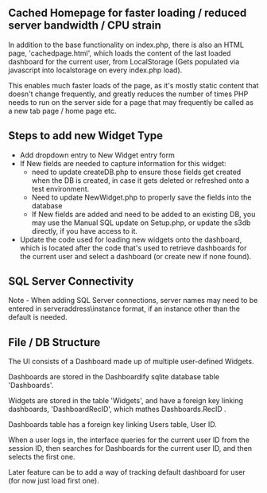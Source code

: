 
## Cached Homepage for faster loading / reduced server bandwidth / CPU strain
In addition to the base functionality on index.php, there is also an HTML page, 'cachedpage.html', which loads the content of the last loaded dashboard for the current user, from LocalStorage (Gets populated via javascript into localstorage on every index.php load). 

This enables much faster loads of the page, as it's mostly static content that doesn't change frequently, and greatly reduces the number of times PHP needs to run on the server side for a page that may frequently be called as a new tab page / home page etc. 

## Steps to add new Widget Type

* Add dropdown entry to New Widget entry form
* If New fields are needed to capture information for this widget:
    * need to update createDB.php to ensure those fields get created when the DB is created, in case it gets deleted or refreshed onto a test environment.  
    * Need to update NewWidget.php to properly save the fields into the database
    * If New fields are added and need to be added to an existing DB, you may use the Manual SQL update on Setup.php, or update the s3db directly, if you have access to it.
* Update the code used for loading new widgets onto the dashboard, which is located after the code that's used to retrieve dashboards for the current user and select a dashboard (or create new if none found).

## SQL Server Connectivity

Note - When adding SQL Server connections, server names may need to be entered in serveraddress\instance format, if an instance other than the default is needed. 

## File / DB Structure

The UI consists of a Dashboard made up of multiple user-defined Widgets.

Dashboards are stored in the Dashboardify sqlite database table 'Dashboards'.

Widgets are stored in the table 'Widgets', and have a foreign key linking dashboards, 'DashboardRecID', which mathes Dashboards.RecID .

Dashboards table has a foreign key linking Users table, User ID.

When a user logs in, the interface queries for the current user ID from the session ID, then searches for Dashboards for the current user ID, and then selects the first one. 

Later feature can be to add a way of tracking default dashboard for user (for now just load first one).
